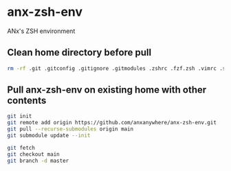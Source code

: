 # anx-zsh-env
ANx's ZSH environment

## Clean home directory before pull
```bash
rm -rf .git .gitconfig .gitignore .gitmodules .zshrc .fzf.zsh .vimrc .screenrc .fonts/ .oh-my-zsh/ README.md
```

## Pull anx-zsh-env on existing home with other contents
```bash
git init
git remote add origin https://github.com/anxanywhere/anx-zsh-env.git
git pull --recurse-submodules origin main
git submodule update --init

git fetch
git checkout main
git branch -d master
```
